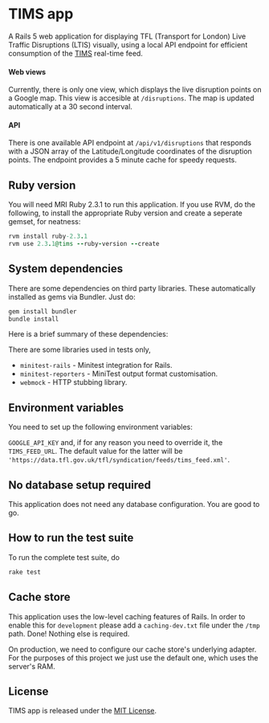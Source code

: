 # TIMS app

A Rails 5 web application for displaying TFL (Transport for London) Live Traffic
Disruptions (LTIS) visually, using a local API endpoint for efficient consumption
of the [TIMS](https://api-portal.tfl.gov.uk/docs) real-time feed.

#### Web views

Currently, there is only one view, which displays the live disruption points on
a Google map. This view is accesible at `/disruptions`. The map is updated
automatically at a 30 second interval.

#### API

There is one available API endpoint at `/api/v1/disruptions` that responds with
a JSON array of the Latitude/Longitude coordinates of the disruption points. The
endpoint provides a 5 minute cache for speedy requests.

## Ruby version

You will need MRI Ruby 2.3.1 to run this application. If you use RVM, do the
following, to install the appropriate Ruby version and create a seperate gemset,
for neatness:

```ruby
rvm install ruby-2.3.1
rvm use 2.3.1@tims --ruby-version --create
```

## System dependencies

There are some dependencies on third party libraries. These automatically installed
as gems via Bundler. Just do:

```bash
gem install bundler
bundle install
```

Here is a brief summary of these dependencies:

There are some libraries used in tests only,

- `minitest-rails` - Minitest integration for Rails.
- `minitest-reporters` - MiniTest output format customisation.
- `webmock` - HTTP stubbing library.

## Environment variables

You need to set up the following environment variables:

`GOOGLE_API_KEY` and, if for any reason you need to override it, the `TIMS_FEED_URL`.
The default value for the latter will be
`'https://data.tfl.gov.uk/tfl/syndication/feeds/tims_feed.xml'`.

## No database setup required

This application does not need any database configuration. You are good to go.

## How to run the test suite

To run the complete test suite, do

```bash
rake test
```

## Cache store

This application uses the low-level caching features of Rails. In order to enable
this for `development` please add a `caching-dev.txt` file under the `/tmp` path.
Done! Nothing else is required.

On production, we need to configure our cache store's underlying adapter. For the
purposes of this project we just use the default one, which uses the server's RAM.

## License

TIMS app is released under the
[MIT License](https://github.com/ispyropoulos/tims/blob/master/LICENSE).
